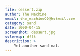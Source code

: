 ```yaml
---
file: dessert.zip
author: The Machine
email: the_machine90@hotmail.com
category: sand
date: 2000-04-15
screenshot: dessert.jpg
colormap: dflt
description: >
    Yet another sand mat.
---
```

